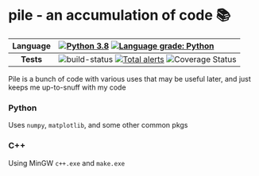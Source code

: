 # pile - an accumulation of code :books:  

| **Language** | [![Python 3.8](https://img.shields.io/badge/python-3.8-blue.svg)](https://www.python.org/downloads/release/python-380/) [![Language grade: Python](https://img.shields.io/lgtm/grade/python/g/XDwightsBeetsX/pile.svg?logo=lgtm&logoWidth=18)](https://lgtm.com/projects/g/XDwightsBeetsX/pile/context:python) |
|:-:|:--|
| **Tests** | ![build-status](https://travis-ci.com/XDwightsBeetsX/pile.svg?branch=main) [![Total alerts](https://img.shields.io/lgtm/alerts/g/XDwightsBeetsX/pile.svg?logo=lgtm&logoWidth=18)](https://lgtm.com/projects/g/XDwightsBeetsX/pile/alerts/) ![Coverage Status](https://coveralls.io/repos/github/XDwightsBeetsX/pile/badge.svg?branch=dev-john)|

Pile is a bunch of code with various uses that may be useful later, and just keeps me up-to-snuff with my code  

### Python  

Uses `numpy`, `matplotlib`, and some other common pkgs  

### C++  

Using MinGW `c++.exe` and `make.exe`  
